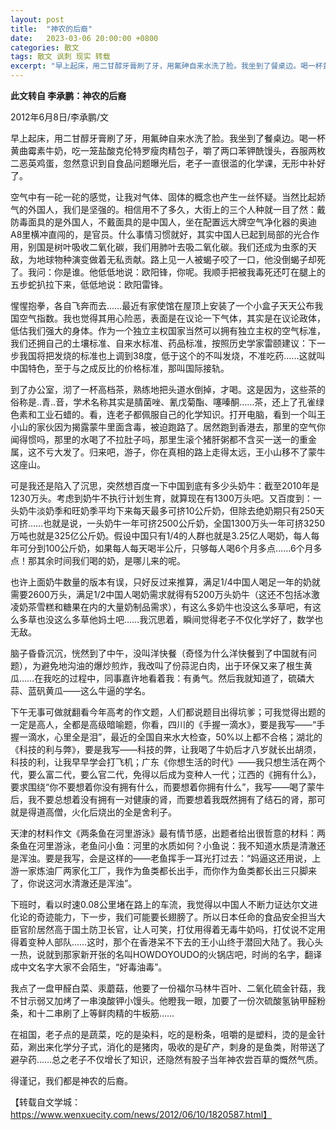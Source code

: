 ```yaml
---
layout: post
title:  "神农的后裔"
date:   2023-03-06 20:00:00 +0800
categories: 散文
tags: 散文 讽刺 现实 转载
excerpt: "早上起床，用二甘醇牙膏刷了牙，用氟砷自来水洗了脸。我坐到了餐桌边。喝一杯黄曲霉素牛奶，吃一笼盐酸克伦特罗瘦肉精包子，嚼了两口苯钾酰馒头，吞服两枚二恶英鸡蛋。"
---
```


**此文转自 李承鹏：神农的后裔**

2012年6月8日/李承鹏/文

早上起床，用二甘醇牙膏刷了牙，用氟砷自来水洗了脸。我坐到了餐桌边。喝一杯黄曲霉素牛奶，吃一笼盐酸克伦特罗瘦肉精包子，嚼了两口苯钾酰馒头，吞服两枚二恶英鸡蛋，忽然意识到自食品问题曝光后，老子一直很滥的化学课，无形中补好了。

空气中有一砣一砣的感觉，让我对气体、固体的概念也产生一丝怀疑。当然比起娇气的外国人，我们是坚强的。相信用不了多久，大街上的三个人种就一目了然：戴防毒面具的是外国人，不戴面具的是中国人，坐在配置远大牌空气净化器的奥迪A8里横冲直闯的，是官员。什么事情习惯就好，其实中国人已起到局部的光合作用，别国是树叶吸收二氧化碳，我们用肺叶去吸二氧化碳。我们还成为虫豕的天敌，为地球物种演变做着无私贡献。路上见一人被蝎子咬了一口，他没倒蝎子却死了。我问：你是谁。他低低地说：欧阳锋，你呢。我顺手把被我毒死还叮在腿上的五步蛇扒拉下来，低低地说：欧阳雷锋。

惺惺抱拳，各自飞奔而去……最近有家使馆在屋顶上安装了一个小盒子天天公布我国空气指数。我也觉得其用心险恶，表面是在议论一下气体，其实是在议论政体，低估我们强大的身体。作为一个独立主权国家当然可以拥有独立主权的空气标准，我们还拥自己的土壤标准、自来水标准、药品标准，按照历史学家雷颐建议：下一步我国将把发烧的标准也上调到38度，低于这个的不叫发烧，不准吃药……这就叫中国特色，至于与之成反比的价格标准，那叫国际接轨。

到了办公室，沏了一杯高档茶，熟练地把头道水倒掉，才喝。这是因为，这些茶的俗称是..青..音，学术名称其实是腈菌唑、氰戊菊酯、噻嗪酮……茶，还上了孔雀绿色素和工业石蜡的。看，连老子都佩服自己的化学知识。打开电脑，看到一个叫王小山的家伙因为揭露蒙牛里面含毒，被迫跑路了。居然跑到香港去，那里的空气你闻得惯吗，那里的水喝了不拉肚子吗，那里生滚个猪肝粥都不含买一送一的重金属，这不亏大发了。归来吧，游子，你在真相的路上走得太远，王小山移不了蒙牛这座山。

可是我还是陷入了沉思，突然想百度一下中国到底有多少头奶牛：截至2010年是1230万头。考虑到奶牛不执行计划生育，就算现在有1300万头吧。又百度到：一头奶牛淡奶季和旺奶季平均下来每天最多可挤10公斤奶，但除去绝奶期只有250天可挤……也就是说，一头奶牛一年可挤2500公斤奶，全国1300万头一年可挤3250万吨也就是325亿公斤奶。假设中国只有1/4的人群也就是3.25亿人喝奶，每人每年可分到100公斤奶，如果每人每天喝半公斤，只够每人喝6个月多点……6个月多点！那其余时间我们喝的奶，是哪儿来的呢。

也许上面奶牛数量的版本有误，只好反过来推算，满足1/4中国人喝足一年的奶就需要2600万头，满足1/2中国人喝奶需求就得有5200万头奶牛（这还不包括冰激凌奶茶雪糕和糖果在内的大量奶制品需求），有这么多奶牛也没这么多草吧，有这么多草也没这么多草他妈土吧……我沉思着，瞬间觉得老子不仅化学好了，数学也无敌。

脑子昏昏沉沉，恍然到了中午，没叫洋快餐（奇怪为什么洋快餐到了中国就有问题），为避免地沟油的爆炒煎炸，我改叫了份蒜泥白肉，出于环保又来了根生黄瓜……在我吃的过程中，同事嘉许地看着我：有勇气。然后我就知道了，硫磷大蒜、蓝矾黄瓜——这么牛逼的学名。

下午无事可做就翻看今年高考的作文题，人们都说题目出得坑爹；可我觉得出题的一定是高人，全都是高级暗喻题，你看，四川的《手握一滴水》，要是我写——“手握一滴水，心里全是泪”，最近的全国自来水大检查，50%以上都不合格；湖北的《科技的利与弊》，要是我写——科技的弊，让我喝了牛奶后才八岁就长出胡须，科技的利，让我早早学会打飞机；广东《你想生活的时代》——我只想生活在两个代，要么富二代，要么官二代，免得以后成为变种人一代；江西的《拥有什么》，要求围绕“你不要想着你没有拥有什么，而要想着你拥有什么”，我写——喝了蒙牛后，我不要总想着没有拥有一对健康的肾，而要想着我既然拥有了结石的肾，那可就是得道高僧，火化后烧出的全是舍利子。

天津的材料作文《两条鱼在河里游泳》最有情节感，出题者给出很哲意的材料：两条鱼在河里游泳，老鱼问小鱼：河里的水质如何？小鱼说：我不知道水质是清澈还是浑浊。要是我写，会是这样的——老鱼挥手一耳光打过去：“妈逼这还用说，上游一家炼油厂两家化工厂，我作为鱼类都长出手，而你作为鱼类都长出三只脚来了，你说这河水清澈还是浑浊”。

下班时，看以时速0.08公里堵在路上的车流，我觉得以中国人不断力证达尔文进化论的奇迹能力，下一步，我们可能要长翅膀了。所以日本任命的食品安全担当大臣官阶居然高于国土防卫长官，让人可笑，打仗用得着无毒牛奶吗，打仗说不定用得着变种人部队……这时，那个在香港呆不下去的王小山终于潜回大陆了。我心头一热，说就到那家新开张的名叫HOWDOYOUDO的火锅店吧，时尚的名字，翻译成中文名字大家不会陌生，“好毒油毒”。

我点了一盘甲醛白菜、汞蘑菇，他要了一份福尔马林牛百叶、二氧化硫金针菇，我不甘示弱又加烤了一串溴酸钾小馒头。他瞪我一眼，加要了一份次硫酸氢钠甲醛粉条，和十二串刷了上等鲜肉精的牛板筋……

在祖国，老子点的是蔬菜，吃的是染料，吃的是粉条，咀嚼的是塑料，烫的是金针茹，涮出来化学分子式，消化的是猪肉，吸收的是矿产，刺身的是鱼类，附带送了避孕药……总之老子不仅增长了知识，还隐然有股子当年神农尝百草的慨然气质。

得谨记，我们都是神农的后裔。

【转载自文学城：https://www.wenxuecity.com/news/2012/06/10/1820587.html】